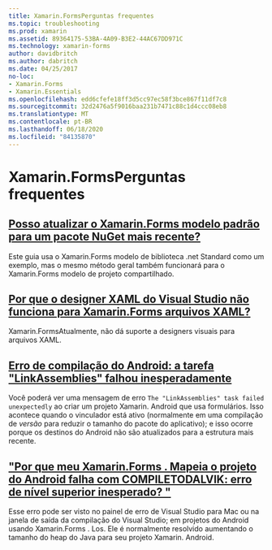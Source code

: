 ```yaml
---
title: Xamarin.FormsPerguntas frequentes
ms.topic: troubleshooting
ms.prod: xamarin
ms.assetid: 89364175-53BA-4A09-B3E2-44AC67DD971C
ms.technology: xamarin-forms
author: davidbritch
ms.author: dabritch
ms.date: 04/25/2017
no-loc:
- Xamarin.Forms
- Xamarin.Essentials
ms.openlocfilehash: edd6cfefe18ff3d5cc97ec58f3bce867f11df7c8
ms.sourcegitcommit: 32d2476a5f9016baa231b7471c88c1d4ccc08eb8
ms.translationtype: MT
ms.contentlocale: pt-BR
ms.lasthandoff: 06/18/2020
ms.locfileid: "84135870"
---
```

# <a name="xamarinforms-frequently-asked-questions"></a>Xamarin.FormsPerguntas frequentes

## <a name="can-i-update-the-xamarinforms-default-template-to-a-newer-nuget-packageupdate-forms-templatemd"></a>[Posso atualizar o Xamarin.Forms modelo padrão para um pacote NuGet mais recente?](update-forms-template.md)
Este guia usa o Xamarin.Forms modelo de biblioteca .net Standard como um exemplo, mas o mesmo método geral também funcionará para o Xamarin.Forms modelo de projeto compartilhado.

## <a name="why-doesnt-the-visual-studio-xaml-designer-work-for-xamarinforms-xaml-filesforms-xaml-designermd"></a>[Por que o designer XAML do Visual Studio não funciona para Xamarin.Forms arquivos XAML?](forms-xaml-designer.md)
Xamarin.FormsAtualmente, não dá suporte a designers visuais para arquivos XAML.

## <a name="android-build-error-the-linkassemblies-task-failed-unexpectedly"></a>[Erro de compilação do Android: a tarefa "LinkAssemblies" falhou inesperadamente](android-linkassemblies-error.md)
Você poderá ver uma mensagem de erro `The "LinkAssemblies" task failed unexpectedly` ao criar um projeto Xamarin. Android que usa formulários. Isso acontece quando o vinculador está ativo (normalmente em uma compilação de *versão* para reduzir o tamanho do pacote do aplicativo); e isso ocorre porque os destinos do Android não são atualizados para a estrutura mais recente. 

## <a name="why-does-my-xamarinformsmaps-android-project-fail-with-compiletodalvik--unexpected-top-level-errormaps-compiletodalvik-errormd"></a>["Por que meu Xamarin.Forms . Mapeia o projeto do Android falha com COMPILETODALVIK: erro de nível superior inesperado? "](maps-compiletodalvik-error.md)
Esse erro pode ser visto no painel de erro de Visual Studio para Mac ou na janela de saída da compilação do Visual Studio; em projetos do Android usando Xamarin.Forms . Los. Ele é normalmente resolvido aumentando o tamanho do heap do Java para seu projeto Xamarin. Android.
